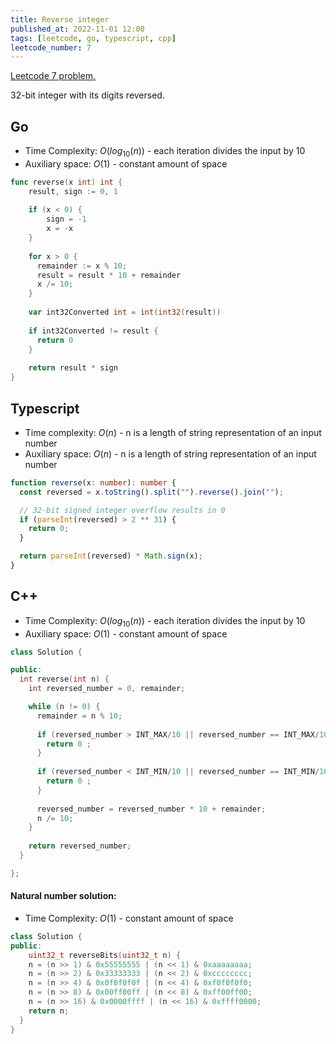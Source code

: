 ```yaml
---
title: Reverse integer
published_at: 2022-11-01 12:00
tags: [leetcode, go, typescript, cpp]
leetcode_number: 7
---
```


[Leetcode 7 problem.](https://leetcode.com/problems/reverse-integer/)

32-bit integer with its digits reversed.

## Go

- Time Complexity: $O(log_{10}(n))$ - each iteration divides the input by 10
- Auxiliary space: $O(1)$ - constant amount of space

```go
func reverse(x int) int {
	result, sign := 0, 1
 
	if (x < 0) {
		sign = -1
		x = -x
	}
	
	for x > 0 {
	  remainder := x % 10;
	  result = result * 10 + remainder
	  x /= 10;
	}
	
	var int32Converted int = int(int32(result))
	
	if int32Converted != result {
	  return 0
	}
	
	return result * sign
}
```

## Typescript

- Time complexity: $O(n)$ - n is a length of string representation of an input number
- Auxiliary space: $O(n)$ - n is a length of string representation of an input number

```typescript
function reverse(x: number): number {
  const reversed = x.toString().split("").reverse().join("");

  // 32-bit signed integer overflow results in 0
  if (parseInt(reversed) > 2 ** 31) {
    return 0;
  }

  return parseInt(reversed) * Math.sign(x);
}
```

## C++

- Time Complexity: $O(log_{10}(n))$ - each iteration divides the input by 10
- Auxiliary space: $O(1)$ - constant amount of space

```cpp
class Solution {

public:
  int reverse(int n) {
    int reversed_number = 0, remainder;

    while (n != 0) {
      remainder = n % 10;
      
      if (reversed_number > INT_MAX/10 || reversed_number == INT_MAX/10 && remainder > 7) {
        return 0 ;
      }
    
      if (reversed_number < INT_MIN/10 || reversed_number == INT_MIN/10 && remainder < -8) {
        return 0 ;
      }
    
      reversed_number = reversed_number * 10 + remainder;
      n /= 10;
    }	  
    
    return reversed_number;
  }

};
```

#### Natural number solution:

- Time Complexity: $O(1)$ - constant amount of space

```cpp
class Solution {
public:
    uint32_t reverseBits(uint32_t n) {
    n = (n >> 1) & 0x55555555 | (n << 1) & 0xaaaaaaaa;
    n = (n >> 2) & 0x33333333 | (n << 2) & 0xcccccccc;
    n = (n >> 4) & 0x0f0f0f0f | (n << 4) & 0xf0f0f0f0;
    n = (n >> 8) & 0x00ff00ff | (n << 8) & 0xff00ff00;
    n = (n >> 16) & 0x0000ffff | (n << 16) & 0xffff0000;
    return n;
  }
}
```
